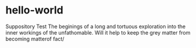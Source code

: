 # hello-world
Suppository Test
The beginings of a long and tortuous exploration into the inner workings of the unfathomable.
Will it help to keep the grey matter from becoming matterof fact/
